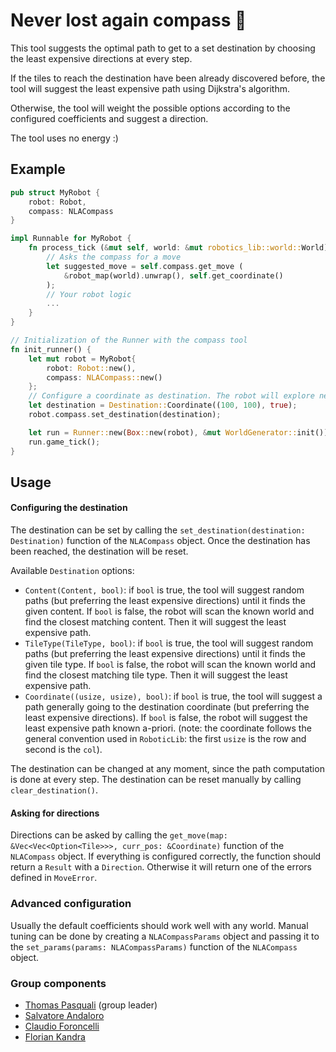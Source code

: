 <!-- PROJECT LOGO -->
# Never lost again compass 🧭

This tool suggests the optimal path to get to a set destination by choosing the least expensive directions at every step.

If the tiles to reach the destination have been already discovered before, the tool will suggest the least expensive path using Dijkstra's algorithm.

Otherwise, the tool will weight the possible options according to the configured coefficients and suggest a direction.

The tool uses no energy :)

## Example
```rust
pub struct MyRobot {
    robot: Robot,
    compass: NLACompass
}

impl Runnable for MyRobot {
    fn process_tick (&mut self, world: &mut robotics_lib::world::World) {
        // Asks the compass for a move
        let suggested_move = self.compass.get_move (
            &robot_map(world).unwrap(), self.get_coordinate()
        );
        // Your robot logic
        ...
    }
}

// Initialization of the Runner with the compass tool
fn init_runner() {
    let mut robot = MyRobot{
        robot: Robot::new(),
        compass: NLACompass::new()
    };
    // Configure a coordinate as destination. The robot will explore new tiles while doing so (last field set to `true`)
    let destination = Destination::Coordinate((100, 100), true);
    robot.compass.set_destination(destination);

    let run = Runner::new(Box::new(robot), &mut WorldGenerator::init()).unwrap();
    run.game_tick();
}
```

## Usage

#### Configuring the destination

The destination can be set by calling the `set_destination(destination: Destination)` function of the `NLACompass` object. Once the destination has been reached, the destination will be reset.

Available `Destination` options:
- `Content(Content, bool)`: if `bool` is true, the tool will suggest random paths (but preferring the least expensive directions) until it finds the given content. If `bool` is false, the robot will scan the known world and find the closest matching content. Then it will suggest the least expensive path.
- `TileType(TileType, bool)`: if `bool` is true, the tool will suggest random paths (but preferring the least expensive directions) until it finds the given tile type. If `bool` is false, the robot will scan the known world and find the closest matching tile type. Then it will suggest the least expensive path.
- `Coordinate((usize, usize), bool)`: if `bool` is true, the tool will suggest a path generally going to the destination coordinate (but preferring the least expensive directions). If `bool` is false, the robot will suggest the least expensive path known a-priori. (note: the coordinate follows the general convention used in `RoboticLib`: the first `usize` is the row and second is the `col`).

The destination can be changed at any moment, since the path computation is done at every step. The destination can be reset manually by calling `clear_destination()`.

#### Asking for directions
Directions can be asked by calling the `get_move(map: &Vec<Vec<Option<Tile>>>, curr_pos: &Coordinate)` function of the `NLACompass` object. If everything is configured correctly, the function should return a `Result` with a `Direction`. Otherwise it will return one of the errors defined in `MoveError`.

### Advanced configuration
Usually the default coefficients should work well with any world. Manual tuning can be done by creating a `NLACompassParams` object and passing it to the `set_params(params: NLACompassParams)` function of the `NLACompass` object.

### Group components

- [Thomas Pasquali](mailto:thomas.pasquali@studenti.unitn.it) (group leader)
- [Salvatore Andaloro](mailto:salvatore.andaloro@studenti.unitn.it)
- [Claudio Foroncelli](mailto:claudio.foroncelli@studenti.unitn.it)
- [Florian Kandra](mailto:florian.kandra@studenti.unitn.it)
